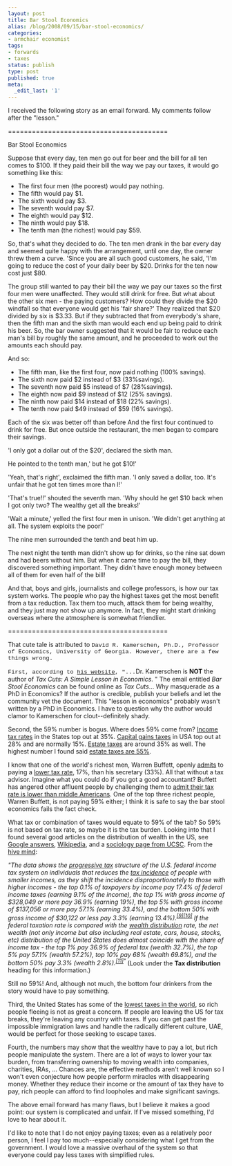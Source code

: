 ```yaml
---
layout: post
title: Bar Stool Economics
alias: /blog/2008/09/15/bar-stool-economics/
categories:
- armchair economist
tags:
- forwards
- taxes
status: publish
type: post
published: true
meta:
  _edit_last: '1'
---
```

I received the following story as an email forward. My comments follow after the "lesson."

========================================

Bar Stool Economics

Suppose that every day, ten men go out for beer and the bill for all ten comes to $100. If they paid their bill the way we pay our taxes, it would go something like this:

 * The first four men (the poorest) would pay nothing.
 * The fifth would pay $1.
 * The sixth would pay $3.
 * The seventh would pay $7.
 * The eighth would pay $12.
 * The ninth would pay $18.
 * The tenth man (the richest) would pay $59.

So, that's what they decided to do. The ten men drank in the bar every day and seemed quite happy with the arrangement, until one day, the owner threw them a curve. 'Since you are all such good customers, he said, 'I'm going to reduce the cost of your daily beer by $20. Drinks for the ten now cost just $80.

The group still wanted to pay their bill the way we pay our taxes so the first four men were unaffected. They would still drink for free. But what about the other six men - the paying customers? How could they divide the $20 windfall so that everyone would get his 'fair share?' They realized that $20 divided by six is $3.33. But if they subtracted that from everybody's share, then the fifth man and the sixth man would each end up being paid to drink his beer. So, the bar owner suggested that it would be fair to reduce each man's bill by roughly the same amount, and he proceeded to work out the amounts each should pay.

And so:

 * The fifth man, like the first four, now paid nothing (100% savings).
 * The sixth now paid $2 instead of $3 (33%savings).
 * The seventh now paid $5 instead of $7 (28%savings).
 * The eighth now paid $9 instead of $12 (25% savings).
 * The ninth now paid $14 instead of $18 (22% savings).
 * The tenth now paid $49 instead of $59 (16% savings).

Each of the six was better off than before And the first four continued to drink for free. But once outside the restaurant, the men began to compare their savings.

'I only got a dollar out of the $20', declared the sixth man.

He pointed to the tenth man,' but he got $10!'

'Yeah, that's right', exclaimed the fifth man. 'I only saved a dollar, too. It's unfair that he got ten times more than I!'

'That's true!!' shouted the seventh man. 'Why should he get $10 back when I got only two? The wealthy get all the breaks!'

'Wait a minute,' yelled the first four men in unison. 'We didn't get anything at all. The system exploits the poor!'

The nine men surrounded the tenth and beat him up.

The next night the tenth man didn't show up for drinks, so the nine sat down and had beers without him. But when it came time to pay the bill, they discovered something important. They didn't have enough money between all of them for even half of the bill!

And that, boys and girls, journalists and college professors, is how our tax system works. The people who pay the highest taxes get the most benefit from a tax reduction. Tax them too much, attack them for being wealthy, and they just may not show up anymore. In fact, they might start drinking overseas where the atmosphere is somewhat friendlier.

========================================

That cute tale is attributed to <span style="font-family: Courier New; font-size: x-small;"><span style="font-size: 10pt;">David R. Kamerschen, Ph.D., Professor of Economics, University  of Georgia. However, there are a few things wrong. </span></span>

<span style="font-family: Courier New; font-size: x-small;"><span style="font-size: 10pt;">First, according to <a title="Dr. Kamerschen official page" href="http://davidk.myweb.uga.edu/" target="_blank">his website</a>, "...</span></span>Dr. Kamerschen is <strong>NOT</strong> the author of <em>Tax Cuts: A Simple Lesson in Economics</em>. " The email entitled <em>Bar Stool Economics</em> can be found online as <em>Tax Cuts</em>... Why masquerade as a PhD in Economics? If the author is credible, publish your beliefs and let the community vet the document. This "lesson in economics" probably wasn't written by a PhD in Economics. I have to question why the author would clamor to Kamerschen for clout--definitely shady.

Second, the 59% number is bogus. Where does 59% come from? <a title="IRS data for income tax" href="http://www.irs.gov/formspubs/article/0,,id=164272,00.html" target="_blank">Income tax rates</a> in the States top out at 35%. <a title="IRS data for capital gains" href="http://www.irs.gov/newsroom/article/0,,id=106799,00.html" target="_blank">Capital gains taxes</a> in USA top out at 28% and are normally 15%. <a title="IRS data for estate tax" href="http://www.irs.gov/formspubs/article/0,,id=112782,00.html" target="_blank">Estate taxes</a> are around 35% as well. The highest number I found said <a title="About Estate Tax Rates" href="http://beginnersinvest.about.com/od/estatetax/f/estatetaxrate.htm" target="_blank">estate taxes are 55%</a>.

I know that one of the world's richest men, Warren Buffett, openly <a title="Brokaw interviews Buffett" href="http://www.youtube.com/watch?v=3z_UrOKtjHk" target="_blank">admits</a> to paying a <a title="forbes article" href="http://www.forbes.com/businessinthebeltway/2007/11/14/buffett-taxes-congress-biz-wash-cz_mm_1114buffett.html   " target="_blank">lower tax rate</a>, 17%, than his secretary (33%). All that without a tax advisor. Imagine what you could do if you got a good accountant? Buffett has angered other affluent people by challenging them to <a title="forbes article" href="http://www.forbes.com/businessinthebeltway/forbes/2007/1126/042b.html" target="_blank">admit their tax rate is lower than middle Americans</a>. One of the top three richest people, Warren Buffett, is not paying 59% either; I think it is safe to say the bar stool economics fails the fact check.

What tax or combination of taxes would equate to 59% of the tab? So 59% is not based on tax rate, so maybe it is the tax burden. Looking into that I found several good articles on the distribution of wealth in the US, see <a title="Google Answers" href="http://answers.google.com/answers/threadview?id=2050" target="_blank">Google answers</a>, <a title="Wikipedia" href="http://en.wikipedia.org/wiki/Distribution_of_wealth" target="_blank">Wikipedia</a>, and a <a title="UCSC" href="http://sociology.ucsc.edu/whorulesamerica/power/wealth.html" target="_blank">sociology page from UCSC</a>. From the <a title="wikipedia taxation in the USA" href="http://en.wikipedia.org/wiki/Taxation_in_the_United_States" target="_blank">hive mind</a>:

<em>"The data shows the <a title="Progressive tax" href="http://en.wikipedia.org/wiki/Progressive_tax">progressive tax</a> structure of the U.S. federal income tax system on individuals that reduces the <a title="Tax incidence" href="http://en.wikipedia.org/wiki/Tax_incidence">tax incidence</a> of people with smaller incomes, as they shift the incidence disproportionately to those with higher incomes - the top 0.1% of taxpayers by income pay 17.4% of federal income taxes (earning 9.1% of the income), the top 1% with gross income of $328,049 or more pay 36.9% (earning 19%), the top 5% with gross income of $137,056 or more pay 57.1% (earning 33.4%), and the bottom 50% with gross income of $30,122 or less pay 3.3% (earning 13.4%).<sup id="cite_ref-8" class="reference"><a href="http://en.wikipedia.org/wiki/Taxation_in_the_United_States#cite_note-8">[9]</a></sup><sup id="cite_ref-9" class="reference"><a href="http://en.wikipedia.org/wiki/Taxation_in_the_United_States#cite_note-9">[10]</a></sup> If the federal taxation rate is compared with the <a class="mw-redirect" title="Wealth distribution" href="http://en.wikipedia.org/wiki/Wealth_distribution">wealth distribution</a> rate, the net wealth (not only income but also including real estate, cars, house, stocks, etc) distribution of the United States does almost coincide with the share of income tax - the top 1% pay 36.9% of federal tax (wealth 32.7%), the top 5% pay 57.1% (wealth 57.2%), top 10% pay 68% (wealth 69.8%), and the bottom 50% pay 3.3% (wealth 2.8%).<sup id="cite_ref-Kennickell_10-0" class="reference"><a href="http://en.wikipedia.org/wiki/Taxation_in_the_United_States#cite_note-Kennickell-10">[11]</a>"</sup></em> (Look under the <strong>Tax distribution</strong> heading for this information.)

Still no 59%! And, although not much, the bottom four drinkers from the story would have to pay something.

Third, the United States has some of the <a title="Wikipedia tax rates around the world" href="http://en.wikipedia.org/wiki/Tax_rates_around_the_world" target="_blank">lowest taxes in the world</a>, so rich people fleeing is not as great a concern. If people are leaving the US for tax breaks, they're leaving any country with taxes. If you can get past the impossible immigration laws and handle the radically different culture, UAE, would be perfect for those seeking to escape taxes.

Fourth, the numbers may show that the wealthy have to pay a lot, but rich people manipulate the system. There are a lot of ways to lower your tax burden, from transferring ownership to moving wealth into companies, charities, IRAs, ... Chances are, the effective methods aren't well known so I won't even conjecture how people perform miracles with disappearing money. Whether they reduce their income or the amount of tax they have to pay, rich people can afford to find loopholes and make significant savings.

The above email forward has many flaws, but I believe it makes a good point: our system is complicated and unfair. If I've missed something, I'd love to hear about it.

I'd like to note that I do not enjoy paying taxes; even as a relatively poor person, I feel I pay too much--especially considering what I get from the government. I would love a massive overhaul of the system so that everyone could pay less taxes with simplified rules.
